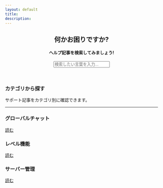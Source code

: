 ```yaml
---
layout: default
title: 
description: 
---
```


<header class="header" role="heading">
    <div class="card">
        <div class="card-content">
            <div class="search">
                <h2>何かお困りですか?</h2>
                <h4>ヘルプ記事を検索してみましょう!</h4>
                <form>
                    <input type="text" id="search-input" data-role="input" placeholder="検索したい言葉を入力...">
                </form>
                <div id="result-list" class="search-list"></div>
            </div>
        </div>
    </div>
</header>

<section class="main_categories">
    <h3>カテゴリから探す</h3>
    <p>サポート記事をカテゴリ別に確認できます。</p>
    <hr>
    <div class="row">
        <div class="cell-12 cell-md-4">
            <div class="more-info-box category_fg">
                <div class="content">
                    <h3 class="text-bold mb-0">グローバルチャット</h3>
                </div>
                <div class="icon">
                    <span class="mif-chat category_fg"></span>
                </div>
                <a href="#" class="more category_fg"> 読む <span class="mif-arrow-right"></span></a>
            </div>
        </div>
        <div class="cell-12 cell-md-4">
            <div class="more-info-box category_fg">
                <div class="content">
                    <h3 class="text-bold mb-0">レベル機能</h3>
                </div>
                <div class="icon">
                    <span class="mif-arrow-up category_fg"></span>
                </div>
                <a href="#" class="more category_fg"> 読む <span class="mif-arrow-right"></span></a>
            </div>
        </div>
        <div class="cell-12 cell-md-4">
            <div class="more-info-box category_fg"> <!-- https://metroui.org.ua/colors.html 有効色 -->
                <div class="content">
                    <h3 class="text-bold mb-0">サーバー管理</h3>
                </div>
                <div class="icon">
                    <span class="mif-server category_fg"></span> <!-- https://metroui.org.ua/icons.html ただしFontAwesomeなども互換性あり -->
                </div>
                <a href="#" class="more category_fg"> 読む <span class="mif-arrow-right"></span></a>
            </div>
        </div>
    </div>
    <!--
        以下必要に応じて追加 いくつでも追加できます

        <div class="cell-12 cell-md-4">
            <div class="more-info-box bg-red fg-white">
                <div class="content">
                    <h3 class="text-bold mb-0">{{TITLE}}</h3>
                </div>
                <div class="icon">
                    <span class="{{ICON_CLASS}}"></span> 
                </div>
                <a href="{{CATEGORY_LINK}}" class="more"> 読む <span class="mif-arrow-right"></span></a>
            </div>
        </div>
    </div>

    -->
    <hr>
    <h3>最近更新された記事</h3>
    <ul>
        {% for post in site.posts limit:5 %}
            <li><a href="{{ post.url }}">{{ post.title }}</a></li>
        {% endfor %}
    </ul>
</section>